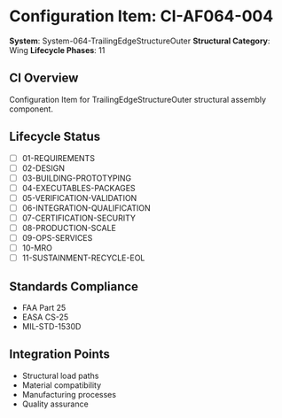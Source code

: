 # Configuration Item: CI-AF064-004

**System**: System-064-TrailingEdgeStructureOuter
**Structural Category**: Wing
**Lifecycle Phases**: 11

## CI Overview
Configuration Item for TrailingEdgeStructureOuter structural assembly component.

## Lifecycle Status
- [ ] 01-REQUIREMENTS
- [ ] 02-DESIGN
- [ ] 03-BUILDING-PROTOTYPING
- [ ] 04-EXECUTABLES-PACKAGES
- [ ] 05-VERIFICATION-VALIDATION
- [ ] 06-INTEGRATION-QUALIFICATION
- [ ] 07-CERTIFICATION-SECURITY
- [ ] 08-PRODUCTION-SCALE
- [ ] 09-OPS-SERVICES
- [ ] 10-MRO
- [ ] 11-SUSTAINMENT-RECYCLE-EOL

## Standards Compliance
- FAA Part 25
- EASA CS-25
- MIL-STD-1530D

## Integration Points
- Structural load paths
- Material compatibility
- Manufacturing processes
- Quality assurance
